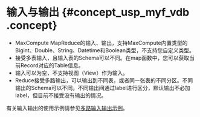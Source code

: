 # 输入与输出 {#concept_usp_myf_vdb .concept}

-   MaxCompute MapReduce的输入、输出，支持MaxCompute内置类型的Bigint、Double、String、Datetime和Boolean类型，不支持您自定义类型。
-   接受多表输入，且输入表的Schema可以不同。在map函数中，您可以获取当前Record对应的Table信息。
-   输入可以为空，不支持视图（View）作为输入。
-   Reduce接受多路输出，可以输出到不同表，或者同一张表的不同分区。不同输出的Schema可以不同。不同输出间通过label进行区分，默认输出不必加label，但目前不接受没有输出的情况。

有关输入输出的使用示例请参见[多路输入输出示例](intl.zh-CN/用户指南/MapReduce/示例程序/多路输入输出示例.md)。

